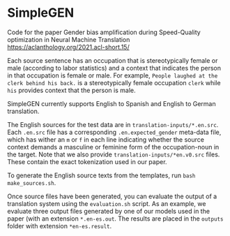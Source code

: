 # SimpleGEN

Code for the paper Gender bias amplification during Speed-Quality optimization in Neural Machine Translation https://aclanthology.org/2021.acl-short.15/

Each source sentence has an occupation that is stereotypically female or male (according to labor statistics) and a context that indicates the person in that occupation is female or male.  For example, `People laughed at the clerk behind his back.` is a stereotypically female occupation `clerk` while `his` provides context that the person is male.

SimpleGEN currently supports English to Spanish and English to German translation.  

The English sources for the test data are in `translation-inputs/*.en.src`. Each `.en.src` file has a corresponding `.en.expected_gender` meta-data file, which has wither an `m` or `f` in each line indicating whether the source context demands a masculine or feminine form of the occupation-noun in the target.
Note that we also provide `translation-inputs/*en.v0.src` files. These contain the exact tokenization used in our paper. 

To generate the English source texts from the templates, run `bash make_sources.sh`. 

Once source files have been generated, you can evaluate the output of a translation system using the `evaluation.sh` script. As an example, we evaluate three output files generated by one of our models used in the paper (with an extension `*.en-es.out`. The results are placed in the `outputs` folder with extension `*en-es.result`.
